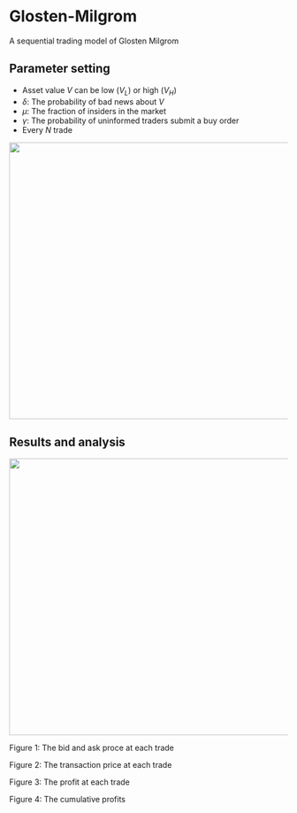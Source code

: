 # Glosten-Milgrom
A sequential trading model of Glosten Milgrom

## Parameter setting
- Asset value $V$ can be low ($V_L$) or high ($V_H$)
- $\delta$: The probability of bad news about $V$
- $\mu$: The fraction of insiders in the market
- $\gamma$: The probability of uninformed traders submit a buy order
- Every $N$ trade

<img src="https://imgur.com/AaLAgKg.png" width="700" height="500">

## Results and analysis
<img src="https://imgur.com/JWxP50c.png" width="700" height="500">

Figure 1: The bid and ask proce at each trade

Figure 2: The transaction price at each trade

Figure 3: The profit at each trade

Figure 4: The cumulative profits
